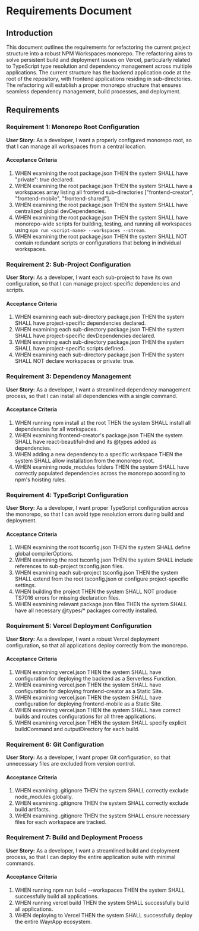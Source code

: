 # Requirements Document

## Introduction

This document outlines the requirements for refactoring the current project structure into a robust NPM Workspaces monorepo. The refactoring aims to solve persistent build and deployment issues on Vercel, particularly related to TypeScript type resolution and dependency management across multiple applications. The current structure has the backend application code at the root of the repository, with frontend applications residing in sub-directories. The refactoring will establish a proper monorepo structure that ensures seamless dependency management, build processes, and deployment.

## Requirements

### Requirement 1: Monorepo Root Configuration

**User Story:** As a developer, I want a properly configured monorepo root, so that I can manage all workspaces from a central location.

#### Acceptance Criteria

1. WHEN examining the root package.json THEN the system SHALL have "private": true declared.
2. WHEN examining the root package.json THEN the system SHALL have a workspaces array listing all frontend sub-directories ["frontend-creator", "frontend-mobile", "frontend-shared"].
3. WHEN examining the root package.json THEN the system SHALL have centralized global devDependencies.
4. WHEN examining the root package.json THEN the system SHALL have monorepo-wide scripts for building, testing, and running all workspaces using `npm run <script-name> --workspaces --stream`.
5. WHEN examining the root package.json THEN the system SHALL NOT contain redundant scripts or configurations that belong in individual workspaces.

### Requirement 2: Sub-Project Configuration

**User Story:** As a developer, I want each sub-project to have its own configuration, so that I can manage project-specific dependencies and scripts.

#### Acceptance Criteria

1. WHEN examining each sub-directory package.json THEN the system SHALL have project-specific dependencies declared.
2. WHEN examining each sub-directory package.json THEN the system SHALL have project-specific devDependencies declared.
3. WHEN examining each sub-directory package.json THEN the system SHALL have project-specific scripts defined.
4. WHEN examining each sub-directory package.json THEN the system SHALL NOT declare workspaces or private: true.

### Requirement 3: Dependency Management

**User Story:** As a developer, I want a streamlined dependency management process, so that I can install all dependencies with a single command.

#### Acceptance Criteria

1. WHEN running npm install at the root THEN the system SHALL install all dependencies for all workspaces.
2. WHEN examining frontend-creator's package.json THEN the system SHALL have react-beautiful-dnd and its @types added as dependencies.
3. WHEN adding a new dependency to a specific workspace THEN the system SHALL allow installation from the monorepo root.
4. WHEN examining node_modules folders THEN the system SHALL have correctly populated dependencies across the monorepo according to npm's hoisting rules.

### Requirement 4: TypeScript Configuration

**User Story:** As a developer, I want proper TypeScript configuration across the monorepo, so that I can avoid type resolution errors during build and deployment.

#### Acceptance Criteria

1. WHEN examining the root tsconfig.json THEN the system SHALL define global compilerOptions.
2. WHEN examining the root tsconfig.json THEN the system SHALL include references to sub-project tsconfig.json files.
3. WHEN examining each sub-project tsconfig.json THEN the system SHALL extend from the root tsconfig.json or configure project-specific settings.
4. WHEN building the project THEN the system SHALL NOT produce TS7016 errors for missing declaration files.
5. WHEN examining relevant package.json files THEN the system SHALL have all necessary @types/* packages correctly installed.

### Requirement 5: Vercel Deployment Configuration

**User Story:** As a developer, I want a robust Vercel deployment configuration, so that all applications deploy correctly from the monorepo.

#### Acceptance Criteria

1. WHEN examining vercel.json THEN the system SHALL have configuration for deploying the backend as a Serverless Function.
2. WHEN examining vercel.json THEN the system SHALL have configuration for deploying frontend-creator as a Static Site.
3. WHEN examining vercel.json THEN the system SHALL have configuration for deploying frontend-mobile as a Static Site.
4. WHEN examining vercel.json THEN the system SHALL have correct builds and routes configurations for all three applications.
5. WHEN examining vercel.json THEN the system SHALL specify explicit buildCommand and outputDirectory for each build.

### Requirement 6: Git Configuration

**User Story:** As a developer, I want proper Git configuration, so that unnecessary files are excluded from version control.

#### Acceptance Criteria

1. WHEN examining .gitignore THEN the system SHALL correctly exclude node_modules globally.
2. WHEN examining .gitignore THEN the system SHALL correctly exclude build artifacts.
3. WHEN examining .gitignore THEN the system SHALL ensure necessary files for each workspace are tracked.

### Requirement 7: Build and Deployment Process

**User Story:** As a developer, I want a streamlined build and deployment process, so that I can deploy the entire application suite with minimal commands.

#### Acceptance Criteria

1. WHEN running npm run build --workspaces THEN the system SHALL successfully build all applications.
2. WHEN running vercel build THEN the system SHALL successfully build all applications.
3. WHEN deploying to Vercel THEN the system SHALL successfully deploy the entire WayrApp ecosystem.